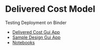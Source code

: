 # Delivered Cost Model
Testing Deployment on Binder
- [Delivered Cost Gui App](https://mybinder.org/v2/gh/jshogland/DeliverdCostGUI/HEAD?urlpath=voila%2Frender%2FDeliveredCost.ipynb)
- [Sample Design Gui App](https://mybinder.org/v2/gh/jshogland/DeliverdCostGUI/HEAD?urlpath=voila%2Frender%2FSampleDesign.ipynb)
- [Notebooks](https://mybinder.org/v2/gh/jshogland/DeliverdCostGUI/HEAD)

